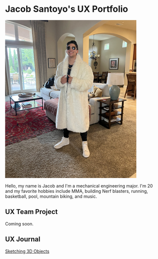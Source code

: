 # Jacob Santoyo's UX Portfolio

![(https://github.com/UsabilityEngineering/ux-portfolio-JacobyJohnson34/blob/b378b187ff77d1fc7f02361203cbc5cf1e5af391/JacobyJohnson.png)](https://github.com/UsabilityEngineering/ux-portfolio-JacobyJohnson34/blob/b378b187ff77d1fc7f02361203cbc5cf1e5af391/JacobyJohnson.png)

Hello, my name is Jacob and I'm a mechanical engineering major. I'm 20 and my favorite hobbies include MMA, building Nerf blasters, running, basketball, pool, mountain biking, and music.

## UX Team Project

Coming soon.

## UX Journal

[Sketching 3D Objects](j01/)
